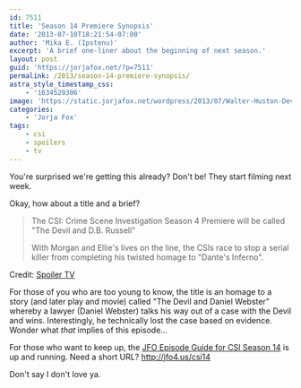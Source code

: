 ```yaml
---
id: 7511
title: 'Season 14 Premiere Synopsis'
date: '2013-07-10T18:21:54-07:00'
author: 'Mika E. (Ipstenu)'
excerpt: 'A brief one-liner about the beginning of next season.'
layout: post
guid: 'https://jorjafox.net/?p=7511'
permalink: /2013/season-14-premiere-synopsis/
astra_style_timestamp_css:
    - '1634529306'
image: 'https://static.jorjafox.net/wordpress/2013/07/Walter-Huston-Devil-and-Daniel-Webster.jpg'
categories:
    - 'Jorja Fox'
tags:
    - csi
    - spoilers
    - tv
---
```


You're surprised we're getting this already? Don't be! They start filming next week.

Okay, how about a title and a brief?
<blockquote>The CSI: Crime Scene Investigation Season 4 Premiere will be called "The Devil and D.B. Russell"

With Morgan and Ellie's lives on the line, the CSIs race to stop a serial killer from completing his twisted homage to "Dante's Inferno".</blockquote>
Credit: <a href="http://www.spoilertv.com/2013/07/csi-las-vegas-season-14-premiere-title.html">Spoiler TV</a>

For those of you who are too young to know, the title is an homage to a story (and later play and movie) called "The Devil and Daniel Webster" whereby a lawyer (Daniel Webster) talks his way out of a case with the Devil and wins. Interestingly, he technically lost the case based on evidence. Wonder what <em>that</em> implies of this episode...

For those who want to keep up, the <a href="https://jorjafox.net/wiki/CSI:_Crime_Scene_Investigation_(season_14)">JFO Episode Guide for CSI Season 14</a> is up and running. Need a short URL? <a href="http://jfo4.us/csi14">http://jfo4.us/csi14</a>

Don't say I don't love ya.